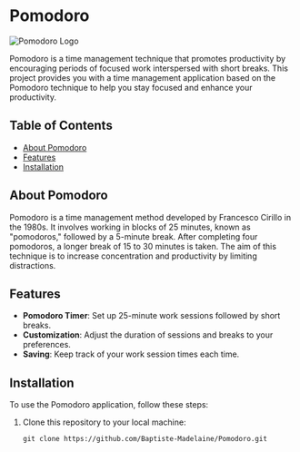 # Pomodoro

![Pomodoro Logo](logo.png)

Pomodoro is a time management technique that promotes productivity by encouraging periods of focused work interspersed with short breaks. This project provides you with a time management application based on the Pomodoro technique to help you stay focused and enhance your productivity.

## Table of Contents

- [About Pomodoro](#about-pomodoro)
- [Features](#features)
- [Installation](#installation)

## About Pomodoro

Pomodoro is a time management method developed by Francesco Cirillo in the 1980s. It involves working in blocks of 25 minutes, known as "pomodoros," followed by a 5-minute break. After completing four pomodoros, a longer break of 15 to 30 minutes is taken. The aim of this technique is to increase concentration and productivity by limiting distractions.

## Features

- **Pomodoro Timer**: Set up 25-minute work sessions followed by short breaks.
- **Customization**: Adjust the duration of sessions and breaks to your preferences.
- **Saving**: Keep track of your work session times each time.

## Installation

To use the Pomodoro application, follow these steps:

1. Clone this repository to your local machine:

   ```shell
   git clone https://github.com/Baptiste-Madelaine/Pomodoro.git
